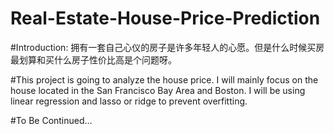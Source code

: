 # Real-Estate-House-Price-Prediction
#Introduction:
拥有一套自己心仪的房子是许多年轻人的心愿。但是什么时候买房最划算和买什么房子性价比高是个问题呀。

#This project is going to analyze the house price. I will mainly focus on the house located in the San Francisco Bay Area and Boston. I will be using
linear regression and lasso or ridge to prevent overfitting.

#To Be Continued...
